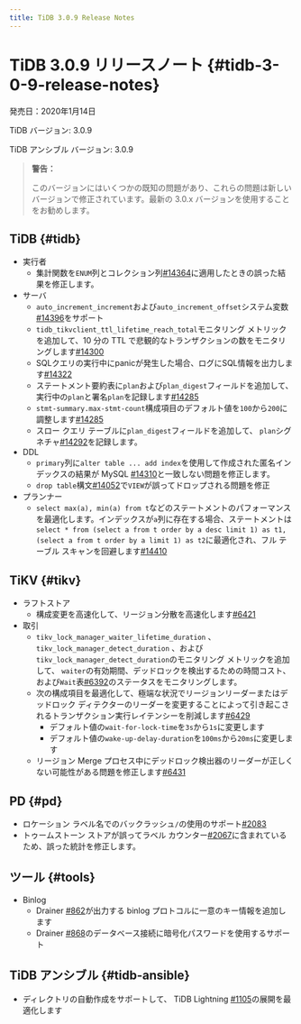 ```yaml
---
title: TiDB 3.0.9 Release Notes
---
```


# TiDB 3.0.9 リリースノート {#tidb-3-0-9-release-notes}

発売日：2020年1月14日

TiDB バージョン: 3.0.9

TiDB アンシブル バージョン: 3.0.9

> **警告：**
>
> このバージョンにはいくつかの既知の問題があり、これらの問題は新しいバージョンで修正されています。最新の 3.0.x バージョンを使用することをお勧めします。

## TiDB {#tidb}

-   実行者
    -   集計関数を`ENUM`列とコレクション列[#14364](https://github.com/pingcap/tidb/pull/14364)に適用したときの誤った結果を修正します。
-   サーバ
    -   `auto_increment_increment`および`auto_increment_offset`システム変数[#14396](https://github.com/pingcap/tidb/pull/14396)をサポート
    -   `tidb_tikvclient_ttl_lifetime_reach_total`モニタリング メトリックを追加して、10 分の TTL で悲観的なトランザクションの数をモニタリングします[#14300](https://github.com/pingcap/tidb/pull/14300)
    -   SQLクエリの実行中にpanicが発生した場合、ログにSQL情報を出力します[#14322](https://github.com/pingcap/tidb/pull/14322)
    -   ステートメント要約表に`plan`および`plan_digest`フィールドを追加して、実行中の`plan`と署名`plan`を記録します[#14285](https://github.com/pingcap/tidb/pull/14285)
    -   `stmt-summary.max-stmt-count`構成項目のデフォルト値を`100`から`200`に調整します[#14285](https://github.com/pingcap/tidb/pull/14285)
    -   スロー クエリ テーブルに`plan_digest`フィールドを追加して、 `plan`シグネチャ[#14292](https://github.com/pingcap/tidb/pull/14292)を記録します。
-   DDL
    -   `primary`列に`alter table ... add index`を使用して作成された匿名インデックスの結果が MySQL [#14310](https://github.com/pingcap/tidb/pull/14310)と一致しない問題を修正します。
    -   `drop table`構文[#14052](https://github.com/pingcap/tidb/pull/14052)で`VIEW`が誤ってドロップされる問題を修正
-   プランナー
    -   `select max(a), min(a) from t`などのステートメントのパフォーマンスを最適化します。インデックスが`a`列に存在する場合、ステートメントは`select * from (select a from t order by a desc limit 1) as t1, (select a from t order by a limit 1) as t2`に最適化され、フル テーブル スキャンを回避します[#14410](https://github.com/pingcap/tidb/pull/14410)

## TiKV {#tikv}

-   ラフトストア
    -   構成変更を高速化して、リージョン分散を高速化します[#6421](https://github.com/tikv/tikv/pull/6421)
-   取引
    -   `tikv_lock_manager_waiter_lifetime_duration` 、 `tikv_lock_manager_detect_duration` 、および`tikv_lock_manager_detect_duration`のモニタリング メトリックを追加して、 `waiter`の有効期間、デッドロックを検出するための時間コスト、および`Wait`表[#6392](https://github.com/tikv/tikv/pull/6392)のステータスをモニタリングします。
    -   次の構成項目を最適化して、極端な状況でリージョンリーダーまたはデッドロック ディテクターのリーダーを変更することによって引き起こされるトランザクション実行レイテンシーを削減します[#6429](https://github.com/tikv/tikv/pull/6429)
        -   デフォルト値の`wait-for-lock-time`を`3s`から`1s`に変更します
        -   デフォルト値の`wake-up-delay-duration`を`100ms`から`20ms`に変更します
    -   リージョン Merge プロセス中にデッドロック検出器のリーダーが正しくない可能性がある問題を修正します[#6431](https://github.com/tikv/tikv/pull/6431)

## PD {#pd}

-   ロケーション ラベル名でのバックラッシュ`/`の使用のサポート[#2083](https://github.com/pingcap/pd/pull/2083)
-   トゥームストーン ストアが誤ってラベル カウンター[#2067](https://github.com/pingcap/pd/pull/2067)に含まれているため、誤った統計を修正します。

## ツール {#tools}

-   Binlog
    -   Drainer [#862](https://github.com/pingcap/tidb-binlog/pull/862)が出力する binlog プロトコルに一意のキー情報を追加します
    -   Drainer [#868](https://github.com/pingcap/tidb-binlog/pull/868)のデータベース接続に暗号化パスワードを使用するサポート

## TiDB アンシブル {#tidb-ansible}

-   ディレクトリの自動作成をサポートして、 TiDB Lightning [#1105](https://github.com/pingcap/tidb-ansible/pull/1105)の展開を最適化します
